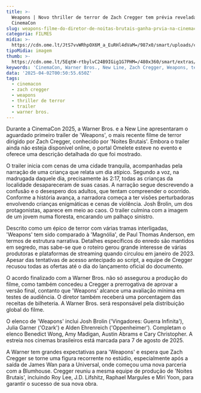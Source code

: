 ```yaml
---
title: >-
  Weapons | Novo thriller de terror de Zach Cregger tem prévia revelada na
  CinemaCon
slug: weapons-filme-do-diretor-de-noitas-brutais-ganha-prvia-na-cinemacon
categoria: FILMES
midia: >-
  https://cdn.ome.lt/JtS7vvWRhpOX6M_a_EuRHl4dVaM=/987x0/smart/uploads/conteudo/fotos/weapons-barbarian.jpg
tipoMidia: imagem
thumb: >-
  https://cdn.ome.lt/5EqtW-rtbylvC24B9IGig1G7PHM=/480x360/smart/extras/conteudos/weapons-barbarian.jpg
keywords: 'CinemaCon, Warner Bros., New Line, Zach Cregger, Weapons, terror, trailer'
data: '2025-04-02T00:50:55.650Z'
tags:
  - cinemacon
  - zach cregger
  - weapons
  - thriller de terror
  - trailer
  - warner bros.
---
```


Durante a CinemaCon 2025, a Warner Bros. e a New Line apresentaram o aguardado primeiro trailer de 'Weapons', o mais recente filme de terror dirigido por Zach Cregger, conhecido por 'Noites Brutais'. Embora o trailer ainda não esteja disponível online, o portal Omelete esteve no evento e oferece uma descrição detalhada do que foi mostrado.

O trailer inicia com cenas de uma cidade tranquila, acompanhadas pela narração de uma criança que relata um dia atípico. Segundo a voz, na madrugada daquele dia, precisamente às 2:17, todas as crianças da localidade desapareceram de suas casas. A narração segue descrevendo a confusão e o desespero dos adultos, que tentam compreender o ocorrido. Conforme a história avança, a narradora começa a ter visões perturbadoras envolvendo crianças enigmáticas e cenas de violência. Josh Brolin, um dos protagonistas, aparece em meio ao caos. O trailer culmina com a imagem de um jovem numa floresta, encarando um palhaço sinistro.

Descrito como um épico de terror com várias tramas interligadas, 'Weapons' tem sido comparado à 'Magnólia', de Paul Thomas Anderson, em termos de estrutura narrativa. Detalhes específicos do enredo são mantidos em segredo, mas sabe-se que o roteiro gerou grande interesse de várias produtoras e plataformas de streaming quando circulou em janeiro de 2023. Apesar das tentativas de acesso antecipado ao script, a equipe de Cregger recusou todas as ofertas até o dia do lançamento oficial do documento.

O acordo finalizado com a Warner Bros. não só assegurou a produção do filme, como também concedeu a Cregger a prerrogativa de aprovar a versão final, contanto que 'Weapons' alcance uma avaliação mínima em testes de audiência. O diretor também receberá uma porcentagem das receitas de bilheteria. A Warner Bros. será responsável pela distribuição global do filme.

O elenco de 'Weapons' inclui Josh Brolin ('Vingadores: Guerra Infinita'), Julia Garner ('Ozark') e Alden Ehrenreich ('Oppenheimer'). Completam o elenco Benedict Wong, Amy Madigan, Austin Abrams e Cary Christopher. A estreia nos cinemas brasileiros está marcada para 7 de agosto de 2025.

A Warner tem grandes expectativas para 'Weapons' e espera que Zach Cregger se torne uma figura recorrente no estúdio, especialmente após a saída de James Wan para a Universal, onde começou uma nova parceria com a Blumhouse. Cregger reuniu a mesma equipe de produção de 'Noites Brutais', incluindo Roy Lee, J.D. Lifshitz, Raphael Margules e Miri Yoon, para garantir o sucesso de sua nova obra.
